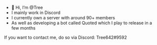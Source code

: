 - 👋 Hi, I’m @Tree
- I mainly work in Discord
- I currently own a server with around 90+ members 
- As well as developing a bot called Quoted which I play to release in a few months

If you want to contact me, do so via Discord: Tree642#9592

<!---
Tree642/Tree642 is a ✨ special ✨ repository because its `README.md` (this file) appears on your GitHub profile.
You can click the Preview link to take a look at your changes.
--->
